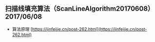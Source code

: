 ## 扫描线填充算法（ScanLineAlgorithm20170608）  2017/06/08

* 算法原理 [https://jinfeijie.cn/post-262.html](https://jinfeijie.cn/post-262.html)

